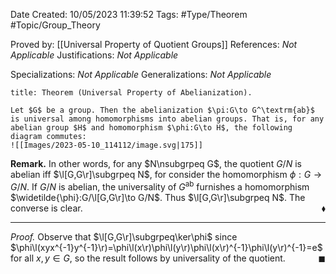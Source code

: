 <div class="topSpace"></div>

Date Created: 10/05/2023 11:39:52
Tags: #Type/Theorem #Topic/Group_Theory

Proved by: [[Universal Property of Quotient Groups]]
References: _Not Applicable_
Justifications: _Not Applicable_

Specializations: _Not Applicable_
Generalizations: _Not Applicable_

``` ad-Theorem
title: Theorem (Universal Property of Abelianization).

Let $G$ be a group. Then the abelianization $\pi:G\to G^\textrm{ab}$ is universal among homomorphisms into abelian groups. That is, for any abelian group $H$ and homomorphism $\phi:G\to H$, the following diagram commutes:
![[Images/2023-05-10_114112/image.svg|175]]

```

<b>Remark.</b> In other words, for any $N\nsubgrpeq G$, the quotient $G/N$ is abelian iff $\l[G,G\r]\subgrpeq N$,  for consider the homomorphism $\phi:G\to G/N$. If $G/N$ is abelian, the universality of $G^\textrm{ab}$ furnishes a homomorphism $\widetilde{\phi}:G/\l[G,G\r]\to G/N$. Thus $\l[G,G\r]\subgrpeq N$. The converse is clear.<span style="float:right;">$\blacklozenge$</span>

---

<i>Proof.</i> Observe that $\l[G,G\r]\subgrpeq\ker\phi$ since $\phi\l(xyx^{-1}y^{-1}\r)=\phi\l(x\r)\phi\l(y\r)\phi\l(x\r)^{-1}\phi\l(y\r)^{-1}=e$ for all $x,y\in G$, so the result follows by universality of the quotient.<span style="float:right;">$\blacksquare$</span>
